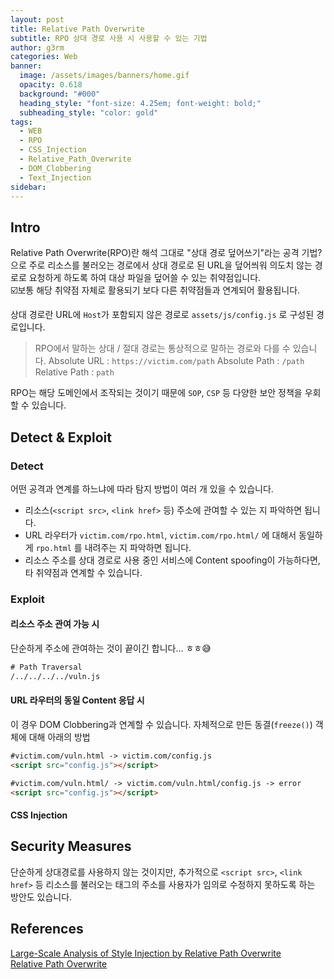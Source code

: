 ```yaml
---
layout: post
title: Relative Path Overwrite
subtitle: RPO 상대 경로 사용 시 사용할 수 있는 기법
author: g3rm
categories: Web
banner:
  image: /assets/images/banners/home.gif
  opacity: 0.618
  background: "#000"
  heading_style: "font-size: 4.25em; font-weight: bold;"
  subheading_style: "color: gold"
tags:
  - WEB
  - RPO
  - CSS_Injection
  - Relative_Path_Overwrite
  - DOM_Clobbering
  - Text_Injection
sidebar:
---
```


## Intro
Relative Path Overwrite(RPO)란 해석 그대로 "상대 경로 덮어쓰기"라는 공격 기법? 으로 주로 리소스를 불러오는 경로에서 상대 경로로 된 URL을 덮어씌워 의도치 않는 경로로 요청하게 하도록 하여 대상 파일을 덮어쓸 수 있는 취약점입니다.   
☑️보통 해당 취약점 자체로 활용되기 보다 다른 취약점들과 연계되어 활용됩니다.

상대 경로란 URL에 `Host`가 포함되지 않은 경로로 `assets/js/config.js` 로 구성된 경로입니다.
> RPO에서 말하는 상대 / 절대 경로는 통상적으로 말하는 경로와 다를 수 있습니다.
> Absolute URL : `https://victim.com/path`
> Absolute Path : `/path`
> Relative Path : `path`
   
RPO는 해당 도메인에서 조작되는 것이기 때문에 `SOP`, `CSP` 등 다양한 보안 정책을 우회할 수 있습니다. 
## Detect & Exploit 
### Detect
어떤 공격과 연계를 하느냐에 따라 탐지 방법이 여러 개 있을 수 있습니다.
- 리소스(`<script src>`, `<link href>` 등) 주소에 관여할 수 있는 지 파악하면 됩니다.
- URL 라우터가 `victim.com/rpo.html`,  `victim.com/rpo.html/` 에 대해서 동일하게 `rpo.html` 를 내려주는 지 파악하면 됩니다.
- 리소스 주소를 상대 경로로 사용 중인 서비스에 Content spoofing이 가능하다면, 타 취약점과 연계할 수 있습니다.

### Exploit
#### 리소스 주소 관여 가능 시
단순하게 주소에 관여하는 것이 끝이긴 합니다... ㅎㅎ😅
```HTML
# Path Traversal
/../../../../vuln.js
```
#### URL 라우터의 동일 Content 응답 시
이 경우 DOM Clobbering과 연계할 수 있습니다.
자체적으로 만든 동결(`freeze()`) 객체에 대해 아래의 방법
```HTML
#victim.com/vuln.html -> victim.com/config.js
<script src="config.js"></script>

#victim.com/vuln.html/ -> victim.com/vuln.html/config.js -> error
<script src="config.js"></script>
```


#### CSS Injection

## Security Measures

단순하게 상대경로를 사용하지 않는 것이지만, 추가적으로 `<script src>`, `<link href>` 등 리소스를 불러오는 태그의 주소를 사용자가 임의로 수정하지 못하도록 하는 방안도 있습니다.

## References
[Large-Scale Analysis of Style Injection by Relative Path Overwrite](https://dl.acm.org/doi/fullHtml/10.1145/3178876.3186090)   
[Relative Path Overwrite](https://support.detectify.com/support/solutions/articles/48001048955-relative-path-overwrite)   